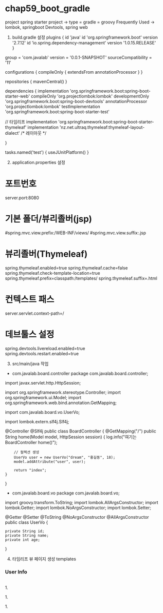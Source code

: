 # chap59_boot_gradle
project spring starter project -> type = gradle = groovy   Frequently Used -> lombok, springboot Devtools, spring web

1. build.gradle 설정
plugins {
	id 'java'
	id 'org.springframework.boot' version '2.7.12'
	id 'io.spring.dependency-management' version '1.0.15.RELEASE'
}

group = 'com.javalab'
version = '0.0.1-SNAPSHOT'
sourceCompatibility = '11'

configurations {
	compileOnly {
		extendsFrom annotationProcessor
	}
}

repositories {
	mavenCentral()
}

dependencies {
	implementation 'org.springframework.boot:spring-boot-starter-web'
	compileOnly 'org.projectlombok:lombok'
	developmentOnly 'org.springframework.boot:spring-boot-devtools'
	annotationProcessor 'org.projectlombok:lombok'
	testImplementation 'org.springframework.boot:spring-boot-starter-test'
	
   // 타임리프
   implementation 'org.springframework.boot:spring-boot-starter-thymeleaf'
   implementation 'nz.net.ultraq.thymeleaf:thymeleaf-layout-dialect' /* 레이아웃 */   
	
}

tasks.named('test') {
	useJUnitPlatform()
}

2. application.properties 설정
# 포트번호
server.port:8080

# 기본 폴더/뷰리졸버(jsp)
#spring.mvc.view.prefix:/WEB-INF/views/
#spring.mvc.view.suffix:.jsp

# 뷰리졸버(Thymeleaf)
spring.thymeleaf.enabled=true
spring.thymeleaf.cache=false
spring.thymeleaf.check-template-location=true
spring.thymeleaf.prefix=classpath:/templates/
spring.thymeleaf.suffix=.html

# 컨텍스트 패스
server.servlet.context-path=/

# 데브툴스 설정
spring.devtools.livereload.enabled=true
spring.devtools.restart.enabled=true 

3. src/main/java 작업
- com.javalab.board.controller
package com.javalab.board.controller;

import javax.servlet.http.HttpSession;

import org.springframework.stereotype.Controller;
import org.springframework.ui.Model;
import org.springframework.web.bind.annotation.GetMapping;

import com.javalab.board.vo.UserVo;

import lombok.extern.slf4j.Slf4j;

@Controller
@Slf4j
public class BoardController {
	@GetMapping("/")
	public String home(Model model, HttpSession session) {
		log.info("여기는 BoardController home()");
		
		// 컬렉션 생성
		UserVo user = new UserVo("dream", "홍길동", 18);
		model.addAttribute("user", user);
		
		return "index";
	}
}

- com.javalab.board.vo
package com.javalab.board.vo;

import groovy.transform.ToString;
import lombok.AllArgsConstructor;
import lombok.Getter;
import lombok.NoArgsConstructor;
import lombok.Setter;

@Getter
@Setter
@ToString
@NoArgsConstructor
@AllArgsConstructor
public class UserVo {
	
	private String id;
	private String name;
	private int age;
	
}

4. 타임리프 뷰 페이지 생성 templates
<!DOCTYPE html>
<html lang="en" xmlns:th="http://www.thymeleaf.org">
<head>
<meta charset="UTF-8">
<title>Insert title here</title>
</head>
<body>
	<h3>User Info</h3>
	<br>
	1. <p th:text="${user.id}"></p>
	1. <p th:text="${user.name}"></p>
	1. <p th:text="${user.age}"></p>
</body>
</html>
